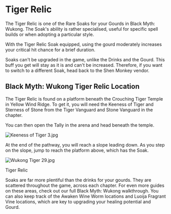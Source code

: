 # Tiger Relic

The Tiger Relic is one of the Rare Soaks for your Gourds in Black Myth: Wukong. The Soak's ability is rather specialised, useful for specific spell builds or when adopting a particular style. 

With the Tiger Relic Soak equipped, using the gourd moderately increases your critical hit chance for a brief duration. 

Soaks can't be upgraded in the game, unlike the Drinks and the Gourd. This buff you get will stay as it is and can't be increased. Therefore, if you want to switch to a different Soak, head back to the Shen Monkey vendor. 

## Black Myth: Wukong Tiger Relic Location

The Tiger Relic is found on a platform beneath the Crouching Tiger Temple in Yellow Wind Ridge. To get it, you will need the Keeness of Tiger and Sterness of Stone from the Tiger Vanguard and Stone Vanguard in the chapter. 

You can then open the Tally in the arena and head beneath the temple. 

![Keeness of Tiger 3.jpg](https://oyster.ignimgs.com/mediawiki/apis.ign.com/black-myth-wukong/d/d2/Keeness_of_Tiger_3.jpg)

At the end of the pathway, you will reach a slope leading down. As you step on the slope, jump to reach the platform above, which has the Soak. 

![Wukong Tiger 29.jpg](https://oyster.ignimgs.com/mediawiki/apis.ign.com/black-myth-wukong/3/31/Wukong_Tiger_29.jpg)

Tiger Relic

Soaks are far more plentiful than the drinks for your gourds. They are scattered throughout the game, across each chapter. For even more guides on these areas, check out our full Black Myth: Wukong walkthrough. You can also keep track of the Awaken Wine Worm locations and Luoija Fragrant Vine locations, which are key to upgrading your healing potential and Gourd.